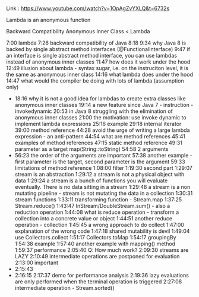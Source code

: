 # 

Link :
https://www.youtube.com/watch?v=1OpAgZvYXLQ&t=6732s

Lambda is an anonymous function

Backward Compatibility
Anonymous Inner Class < Lambda

7:00 lambda
7:26 backward compatibility of Java
8:18
9:34 why Java 8 is backed by single abstract method interfaces (@FunctionalInterface)
9:47 if an interface is single abstract method interface, you can use lambdas instead of anonymous inner classes
11:47 how does it work under the hood
12:49 illusion about lambda - syntax sugar, i.e. on the instruciton level, it is the same as anonymous inner class
14:16 what lambda does under the hood
14:47 what would the compiler be doing with lots of lambda (assumption only)
* 18:16 why it is not a good idea for lambdas to create extra classes like anonymous inner classes
19:14 a new feature since Java 7 - instruction - invokedynamic
20:53 in Java 8 struggling with the elimination of anonymous inner classes
21:00 the motivation: use invoke dynamic to implement lambda expressions
25:16 example
29:18 internal iterator
39:00 method reference
44:28 avoid the urge of writing a large lambda expression - an anti-pattern
44:54 what are method references
45:41 examples of method references
47:15 static method reference
49:31 parameter as a target map(String::toString)
54:58 2 arguments
* 56:23 the order of the arguments are important
57:38 another example - first parameter is the target, second parameter is the argument
59:33 limitations of method reference
1:08:00 filter
1:19:30 second part
1:29:07 stream is an abstraction
1:29:12 a stream is not a physical object with data
1:29:24 a stream is a bunch of functions you will evaluate eventually. There is no data sitting in a stream
1:29:48 a stream is a non mutating pipeline - stream is not mutating the data in a collection
1:30:31 stream functions
1:33:11 transforming function - Stream.map
1:37:25 Stream.reduce()
1:43:47 InStream/DoubleStream.sum() - also a reduction operation
1:44:08 what is reduce operation - transform a collection into a concrete value or object
1:44:51 another reduce operation - collection
1:45:45 a wrong approach to do collect
1:47:00 explanation of the wrong code
1:47:18 shared mutability is devil
1:49:04 use Collectors.collect
1:51:17 Collectors.toMap
1:54:17 groupingBy
1:54:38 example
1:57:40 another example with mapping() method
1:59:37 performance
2:05:40 Q: How much work?
2:09:30 streams are LAZY
2:10:49 intermediate operations are postponed for evaluation
2:13:00 important
* 2:15:43
* 2:16:15
2:17:37 demo for performance analysis
2:19:36 lazy evaluations are only performed when the terminal operation is triggered
2:27:08 intermediate operation - Stream.sorted()


